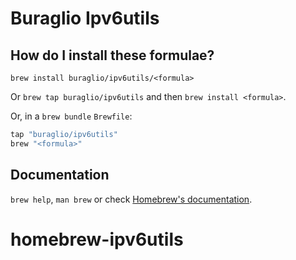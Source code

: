 # Buraglio Ipv6utils

## How do I install these formulae?

`brew install buraglio/ipv6utils/<formula>`

Or `brew tap buraglio/ipv6utils` and then `brew install <formula>`.

Or, in a `brew bundle` `Brewfile`:

```ruby
tap "buraglio/ipv6utils"
brew "<formula>"
```

## Documentation

`brew help`, `man brew` or check [Homebrew's documentation](https://docs.brew.sh).
# homebrew-ipv6utils
